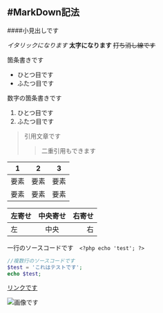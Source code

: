 #MarkDown記法
---

####小見出しです

*イタリックになります*
**太字になります**
~~打ち消し線です~~

箇条書きです
- ひとつ目です
- ふたつ目です

数字の箇条書きです
1. ひとつ目です
1. ふたつ目です

>引用文章です
>>二重引用もできます

| 1 | 2 | 3 |
|:--:|:--:|:--:|
|要素|要素|要素|
|要素|要素|要素|


| 左寄せ | 中央寄せ | 右寄せ |
|:------|:-------:|------:|
| 左 | 中央 | 右 |

一行のソースコードです　`<?php echo 'test'; ?>`

```php
//複数行のソースコードです
$test = 'これはテストです';
echo $test;
```
[リンクです](http://~~~)

![画像です](~~.jpeg)


